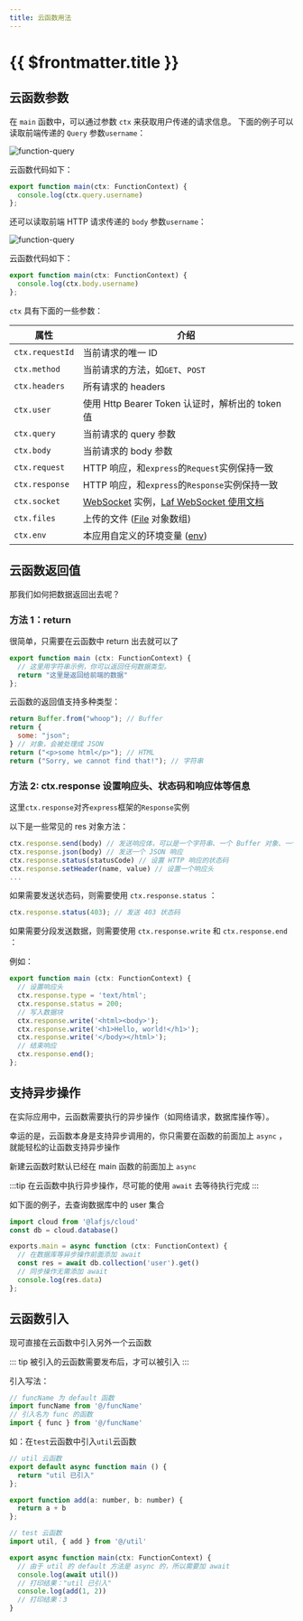 ```yaml
---
title: 云函数用法
---
```


# {{ $frontmatter.title }}

## 云函数参数

在 `main` 函数中，可以通过参数 `ctx` 来获取用户传递的请求信息。
下面的例子可以读取前端传递的 `Query` 参数`username`：

![function-query](/doc-images/function-query.png)

云函数代码如下：

```js
export function main(ctx: FunctionContext) {
  console.log(ctx.query.username)
};
```

还可以读取前端 HTTP 请求传递的 `body` 参数`username`：

![function-query](/doc-images/function-body.png)

云函数代码如下：

```js
export function main(ctx: FunctionContext) {
  console.log(ctx.body.username)
};
```

`ctx` 具有下面的一些参数：

| 属性            | 介绍                                                                                |
| --------------- | ----------------------------------------------------------------------------------- |
| `ctx.requestId` | 当前请求的唯一 ID                                                                   |
| `ctx.method`    | 当前请求的方法，如`GET`、`POST`                                                     |
| `ctx.headers`   | 所有请求的 headers                                                                  |
| `ctx.user`      | 使用 Http Bearer Token 认证时，解析出的 token 值                                    |
| `ctx.query`     | 当前请求的 query 参数                                                               |
| `ctx.body`      | 当前请求的 body 参数                                                                |
| `ctx.request`  | HTTP 响应，和`express`的`Request`实例保持一致                                      |
| `ctx.response`  | HTTP 响应，和`express`的`Response`实例保持一致                                      |
| `ctx.socket`    | [WebSocket](https://developer.mozilla.org/zh-CN/docs/Web/API/WebSocket) 实例，[Laf WebSocket 使用文档](/guide/function/websocket.html)      |
| `ctx.files`     | 上传的文件 ([File](https://developer.mozilla.org/zh-CN/docs/Web/API/File) 对象数组) |
| `ctx.env`       | 本应用自定义的环境变量 ([env](env.md))                                                    |

## 云函数返回值

那我们如何把数据返回出去呢？

### 方法 1：return

很简单，只需要在云函数中 return 出去就可以了

```js
export function main (ctx: FunctionContext) {
  // 这里用字符串示例，你可以返回任何数据类型。
  return "这里是返回给前端的数据"
};
```

云函数的返回值支持多种类型：

```js
return Buffer.from("whoop"); // Buffer
return {
  some: "json";
} // 对象，会被处理成 JSON
return ("<p>some html</p>"); // HTML
return ("Sorry, we cannot find that!"); // 字符串
```

### 方法 2: ctx.response 设置响应头、状态码和响应体等信息

这里`ctx.response`对齐`express`框架的`Response`实例

以下是一些常见的 res 对象方法：

```js
ctx.response.send(body) // 发送响应体，可以是一个字符串、一个 Buffer 对象、一个 JSON 对象、一个数组等
ctx.response.json(body) // 发送一个 JSON 响应
ctx.response.status(statusCode) // 设置 HTTP 响应的状态码
ctx.response.setHeader(name, value) // 设置一个响应头
...
```

如果需要发送状态码，则需要使用 `ctx.response.status` ：

```js
ctx.response.status(403); // 发送 403 状态码
```

如果需要分段发送数据，则需要使用 `ctx.response.write` 和 `ctx.response.end` ：

例如：

```js
export function main (ctx: FunctionContext) {
  // 设置响应头
  ctx.response.type = 'text/html';
  ctx.response.status = 200;
  // 写入数据块
  ctx.response.write('<html><body>');
  ctx.response.write('<h1>Hello, world!</h1>');
  ctx.response.write('</body></html>');
  // 结束响应
  ctx.response.end();
};
```

## 支持异步操作

在实际应用中，云函数需要执行的异步操作（如网络请求，数据库操作等）。

幸运的是，云函数本身是支持异步调用的，你只需要在函数的前面加上 `async` ，就能轻松的让函数支持异步操作

新建云函数时默认已经在 main 函数的前面加上 `async`

:::tip
在云函数中执行异步操作，尽可能的使用 `await` 去等待执行完成
:::

如下面的例子，去查询数据库中的 user 集合

```js
import cloud from '@lafjs/cloud'
const db = cloud.database()

exports.main = async function (ctx: FunctionContext) {
  // 在数据库等异步操作前面添加 await
  const res = await db.collection('user').get()
  // 同步操作无需添加 await
  console.log(res.data) 
};
```

## 云函数引入

现可直接在云函数中引入另外一个云函数

::: tip
被引入的云函数需要发布后，才可以被引入
:::

引入写法：

```js
// funcName 为 default 函数
import funcName from '@/funcName'
// 引入名为 func 的函数
import { func } from '@/funcName'
```

如：在`test`云函数中引入`util`云函数

```js
// util 云函数
export default async function main () {
  return "util 已引入"
};

export function add(a: number, b: number) {
  return a + b
};
```

```js
// test 云函数
import util, { add } from '@/util'

export async function main(ctx: FunctionContext) {
  // 由于 util 的 default 方法是 async 的，所以需要加 await
  console.log(await util())
  // 打印结果："util 已引入"
  console.log(add(1, 2))
  // 打印结果：3
}
```
